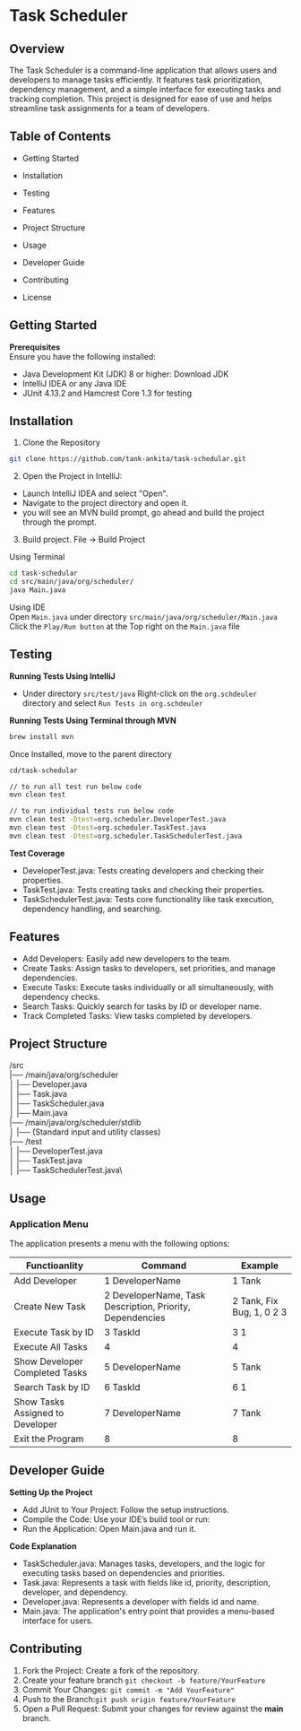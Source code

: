 # <p align="left">Task Scheduler </p>

## Overview
The Task Scheduler is a command-line application that allows users and developers to manage tasks efficiently. It features task prioritization, dependency management, and a simple interface for executing tasks and tracking completion. This project is designed for ease of use and helps streamline task assignments for a team of developers.



## Table of Contents

- Getting Started
- Installation
- Testing
- Features
- Project Structure
- Usage
- Developer Guide

- Contributing
- License


## Getting Started

**Prerequisites**\
Ensure you have the following installed:

- Java Development Kit (JDK) 8 or higher: Download JDK
- IntelliJ IDEA or any Java IDE
- JUnit 4.13.2 and Hamcrest Core 1.3 for testing


##  Installation
1. Clone the Repository
```bash
git clone https://github.com/tank-ankita/task-schedular.git
```
2. Open the Project in IntelliJ:

- Launch IntelliJ IDEA and select "Open".
- Navigate to the project directory and open it.
- you will see an MVN build prompt, go ahead and build the project through the prompt.

3. Build project. File →  Build Project

Using Terminal
```bash
cd task-schedular
cd src/main/java/org/scheduler/
java Main.java
```
Using IDE\
Open `Main.java` under directory `src/main/java/org/scheduler/Main.java`\
Click the `Play/Run button` at the Top right on the `Main.java` file

## Testing
**Running Tests Using IntelliJ**

- Under directory `src/test/java` Right-click on the `org.schdeuler` directory and select `Run Tests in org.schdeuler`

**Running Tests Using Terminal through MVN**

```bash
brew install mvn
```

Once Installed, move to the parent directory
```bash
cd/task-schedular

// to run all test run below code
mvn clean test 

// to run individual tests run below code
mvn clean test -Dtest=org.scheduler.DeveloperTest.java
mvn clean test -Dtest=org.scheduler.TaskTest.java
mvn clean test -Dtest=org.scheduler.TaskSchedulerTest.java
```

**Test Coverage**

- DeveloperTest.java: Tests creating developers and checking their properties.
- TaskTest.java: Tests creating tasks and checking their properties.
- TaskSchedulerTest.java: Tests core functionality like task execution, dependency handling, and searching.


## Features

- Add Developers: Easily add new developers to the team.
- Create Tasks: Assign tasks to developers, set priorities, and manage dependencies.
- Execute Tasks: Execute tasks individually or all simultaneously, with dependency checks.
- Search Tasks: Quickly search for tasks by ID or developer name.
- Track Completed Tasks: View tasks completed by developers.

## Project Structure

/src\
|── /main/java/org/scheduler\
│     |── Developer.java\
│     |── Task.java\
│     |── TaskScheduler.java\
│     |── Main.java\
|── /main/java/org/scheduler/stdlib\
│     |── (Standard input and utility classes)\
|── /test\
│     |── DeveloperTest.java\
│     |── TaskTest.java\
│     |── TaskSchedulerTest.java\



## Usage
### Application Menu
The application presents a menu with the following options:

| Functioanlity| Command                                                   | Example                   |
| -------- |-----------------------------------------------------------|---------------------------|
| Add Developer   | 1 DeveloperName                                           | 1 Tank                    |
| Create New Task    | 2 DeveloperName, Task Description, Priority, Dependencies | 2 Tank, Fix Bug, 1, 0 2 3 |
| Execute Task by ID    | 3 TaskId                                                  | 3 1                       |
| Execute All Tasks    | 4                                                         | 4                         |
| Show Developer Completed Tasks    | 5 DeveloperName                                           | 5 Tank                    |
| Search Task by ID    | 6 TaskId                                                  | 6 1                       |
| Show Tasks Assigned to Developer    | 7 DeveloperName                                           | 7 Tank                    |
| Exit the Program    | 8                                                         | 8                         |


## Developer Guide
**Setting Up the Project**
- Add JUnit to Your Project: Follow the setup instructions.
- Compile the Code: Use your IDE’s build tool or run:
- Run the Application: Open Main.java and run it.

**Code Explanation**

- TaskScheduler.java: Manages tasks, developers, and the logic for executing tasks based on dependencies and priorities.
- Task.java: Represents a task with fields like id, priority, description, developer, and dependency.
- Developer.java: Represents a developer with fields id and name.
- Main.java: The application's entry point that provides a menu-based interface for users.


## Contributing

1. Fork the Project: Create a fork of the repository.
2. Create your feature branch ```git checkout -b feature/YourFeature```
3. Commit Your Changes: ```git commit -m "Add YourFeature"```
4. Push to the Branch:```git push origin feature/YourFeature```
5. Open a Pull Request: Submit your changes for review against the **main** branch.

    